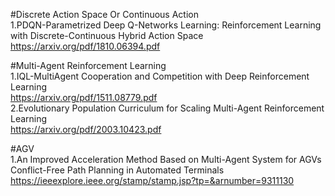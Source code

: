 #Discrete Action Space Or Continuous Action  
1.PDQN-Parametrized Deep Q-Networks Learning: Reinforcement Learning with Discrete-Continuous Hybrid Action Space  
https://arxiv.org/pdf/1810.06394.pdf  

#Multi-Agent Reinforcement Learning  
1.IQL-MultiAgent Cooperation and Competition with Deep Reinforcement Learning  
https://arxiv.org/pdf/1511.08779.pdf    
2.Evolutionary Population Curriculum for Scaling Multi-Agent Reinforcement Learning   
https://arxiv.org/pdf/2003.10423.pdf  

#AGV   
1.An Improved Acceleration Method Based on Multi-Agent System for AGVs Conflict-Free Path Planning in Automated Terminals   
https://ieeexplore.ieee.org/stamp/stamp.jsp?tp=&arnumber=9311130
